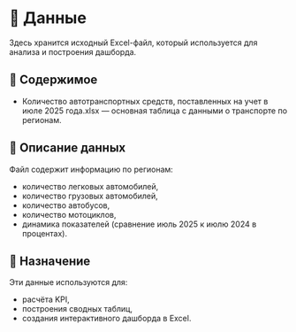 # 📂 Данные

Здесь хранится исходный Excel-файл, который используется для анализа и построения дашборда.

## 📄 Содержимое
- Количество автотранспортных средств, поставленных на учет в июле 2025 года.xlsx — основная таблица с данными о транспорте по регионам.

## 🔎 Описание данных
Файл содержит информацию по регионам:
- количество легковых автомобилей,
- количество грузовых автомобилей,
- количество автобусов,
- количество мотоциклов,
- динамика показателей (сравнение июль 2025 к июлю 2024 в процентах).

## 🎯 Назначение
Эти данные используются для:
- расчёта KPI,
- построения сводных таблиц,
- создания интерактивного дашборда в Excel.
